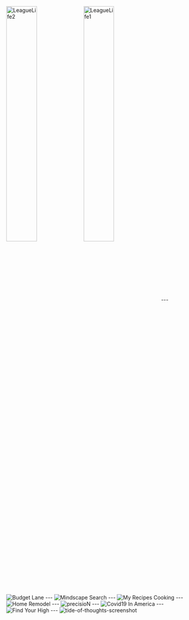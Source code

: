 <img width="40%" align="left" width="320" alt="LeagueLife2" src="https://user-images.githubusercontent.com/7967403/88698443-ac8bc100-d0cb-11ea-8ed9-2401093a7f9e.jpg">
<img width="40%" align="center" width="320" alt="LeagueLife1" src="https://user-images.githubusercontent.com/7967403/88698440-ac8bc100-d0cb-11ea-85f1-b6f4e828888d.jpg">
---
<img alt="Budget Lane" src="https://user-images.githubusercontent.com/7967403/88698425-a72e7680-d0cb-11ea-9d2d-5627228db5c0.jpeg">
---
<img alt="Mindscape Search" src="https://user-images.githubusercontent.com/7967403/88698444-ad245780-d0cb-11ea-9b0b-675331264ddc.jpeg">
---
<img alt="My Recipes Cooking" src="https://user-images.githubusercontent.com/7967403/88698448-adbcee00-d0cb-11ea-9add-0316a01b39e9.jpeg">
---
<img alt="Home Remodel" src="https://user-images.githubusercontent.com/7967403/88698454-af86b180-d0cb-11ea-8d60-b6546bf31b27.png">
---
<img alt="precisioN" src="https://user-images.githubusercontent.com/7967403/88698451-ae558480-d0cb-11ea-8047-5ff042245030.png">
---
<img alt="Covid19 In America" src="https://user-images.githubusercontent.com/7967403/88698429-a8f83a00-d0cb-11ea-91bc-d9b051daacbf.jpeg">
---
<img alt="Find Your High" src="https://user-images.githubusercontent.com/7967403/88698434-aac1fd80-d0cb-11ea-911a-2e86d9f017bf.jpeg">
---
<img alt="tide-of-thoughts-screenshot" src="https://user-images.githubusercontent.com/7967403/88698466-b44b6580-d0cb-11ea-985e-28d62efc2d1c.png">
